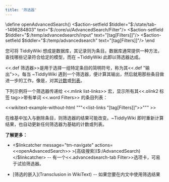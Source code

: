 ```yaml
---
title: '筛选器'
---
```


\define openAdvancedSearch()
<$action-setfield $tiddler="$:/state/tab--1498284803" text="$:/core/ui/AdvancedSearch/Filter"/>
<$action-setfield $tiddler="$:/temp/advancedsearch/input" text="[tag[Filters]]"/>
<$action-setfield $tiddler="$:/temp/advancedsearch" text="[tag[Filters]]"/>
\end

您可将 TiddlyWiki 想成是数据库，其记录则为条目。数据库通常提供一种方法，查找哪些记录符合给定的模型，而在 ~TiddlyWiki 此即以筛选器达成。

<<.def 筛选器>>是用于选择一组特定条目的简明符号，称为其<<.def "输出">>。每当 ~TiddlyWiki 遇到一个筛选器，便计算其输出，然后就用那些条目做进一步的工作。像是，对其[计数](CountWidget)或[列表](ListWidget)。

下列示例将一个筛选器传递给 <<.mlink list-links>> 宏，显示所有其<<.olink2 标签 tag>>带有单词 <<.word Filters>> 的条目列表：

<<wikitext-example-without-html """<<list-links "[tag[Filters]]">>""" >>

在维基中加入与删除条目，则筛选器的结果可能改变。~TiddlyWiki 即时重新计算结果，也自动更新任何筛选器为基础的计数或列表。

**了解更多：**

* <$linkcatcher message="tm-navigate" actions=<<openAdvancedSearch>> >[高级搜索]($:/AdvancedSearch)</$linkcatcher> -- 有一个<<.advancedsearch-tab Filter>>选项卡，可易于试验筛选器。

* [筛选的嵌入](Transclusion in WikiText) -- 如果您要在内文中使用筛选结果
